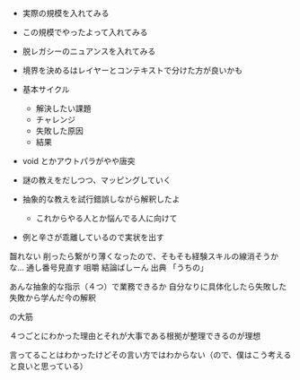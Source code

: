 + 実際の規模を入れてみる
+ この規模でやったよって入れてみる
+ 脱レガシーのニュアンスを入れてみる

+ 境界を決めるはレイヤーとコンテキストで分けた方が良いかも

+ 基本サイクル
  + 解決したい課題
  + チャレンジ
  + 失敗した原因
  + 結果
+ void とかアウトパラがやや唐突
+ 謎の教えをだしつつ、マッピングしていく
+ 抽象的な教えを試行錯誤しながら解釈したよ
  + これからやる人とか悩んでる人に向けて
+ 例と辛さが乖離しているので実状を出す

齧れない
削ったら繋がり薄くなったので、そもそも経験スキルの線消そうかな...
通し番号見直す
咀嚼
結論ばしーん
出典
「うちの」

あんな抽象的な指示（４つ）で業務できるか
自分なりに具体化したら失敗した
失敗から学んだ今の解釈

の大筋

４つごとにわかった理由とそれが大事である根拠が整理できるのが理想

言ってることはわかったけどその言い方ではわからない（ので、僕はこう考えると良いと思っている）
